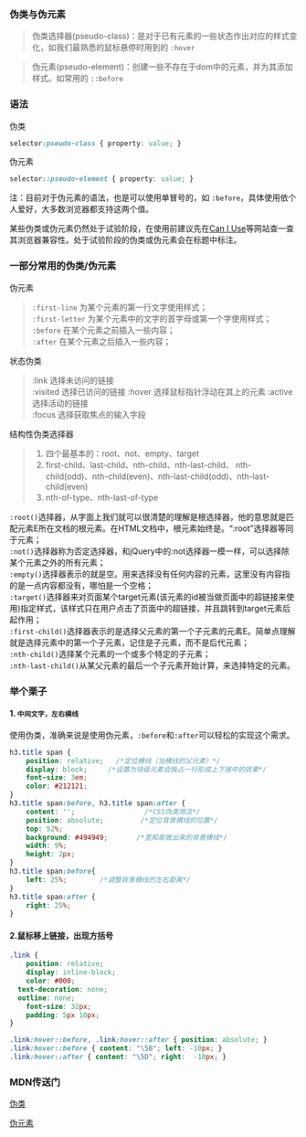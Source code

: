 ### 伪类与伪元素
> 伪类选择器(pseudo-class)：是对于已有元素的一些状态作出对应的样式变化，如我们最熟悉的鼠标悬停时用到的 `:hover`   

> 伪元素(pseudo-element)：创建一些不存在于dom中的元素，并为其添加样式。如常用的 `::before`

### 语法
伪类
``` css
selector:pseudo-class { property: value; }
```
伪元素
``` css
selector::pseudo-element { property: value; }
```
注：目前对于伪元素的语法，也是可以使用单冒号的，如 `:before`，具体使用依个人爱好，大多数浏览器都支持这两个值。

某些伪类或伪元素仍然处于试验阶段，在使用前建议先在[Can I Use](https://caniuse.com/)等网站查一查其浏览器兼容性。处于试验阶段的伪类或伪元素会在标题中标注。
### 一部分常用的伪类/伪元素

伪元素
> `:first-line` 为某个元素的第一行文字使用样式；  
>  `:first-letter` 为某个元素中的文字的首字母或第一个字使用样式；  
>  `:before` 在某个元素之前插入一些内容；  
>  `:after` 在某个元素之后插入一些内容；

状态伪类
> :link 选择未访问的链接  
> :visited 选择已访问的链接 
> :hover 选择鼠标指针浮动在其上的元素 
> :active 选择活动的链接  
> :focus 选择获取焦点的输入字段 

结构性伪类选择器
> 1.  四个最基本的：root、not、empty、target    
> 2. first-child、last-child、nth-child、nth-last-child、    nth-child(odd)、nth-child(even)、nth-last-child(odd)、nth-last-child(even) 
> 3. nth-of-type、nth-last-of-type

`:root()`选择器，从字面上我们就可以很清楚的理解是根选择器，他的意思就是匹配元素E所在文档的根元素。在HTML文档中，根元素始终是<html>。“:root”选择器等同于<html>元素；  
`:not()`选择器称为否定选择器，和jQuery中的:not选择器一模一样，可以选择除某个元素之外的所有元素；  
`:empty()`选择器表示的就是空。用来选择没有任何内容的元素，这里没有内容指的是一点内容都没有，哪怕是一个空格；  
`:target()`选择器来对页面某个target元素(该元素的id被当做页面中的超链接来使用)指定样式，该样式只在用户点击了页面中的超链接，并且跳转到target元素后起作用；  
`:first-child()`选择器表示的是选择父元素的第一个子元素的元素E。简单点理解就是选择元素中的第一个子元素，记住是子元素，而不是后代元素；  
`:nth-child()`选择某个元素的一个或多个特定的子元素；  
`:nth-last-child()`从某父元素的最后一个子元素开始计算，来选择特定的元素。
### 举个栗子
#### 1. `中间文字，左右横线`
使用伪类，准确来说是使用伪元素，`:before`和`:after`可以轻松的实现这个需求。

```  css
h3.title span {
    position: relative;   /*定位横线（当横线的父元素）*/
    display: block;     /*设置为块级元素会独占一行形成上下居中的效果*/
    font-size: 3em;
    color: #212121;
}
h3.title span:before, h3.title span:after {
    content: '';                 /*CSS伪类用法*/
    position: absolute;         /*定位背景横线的位置*/
    top: 52%;
    background: #494949;       /*宽和高做出来的背景横线*/
    width: 9%;
    height: 2px;
}
h3.title span:before{
    left: 25%;        /*调整背景横线的左右距离*/
}
h3.title span:after {
    right: 25%;
}
```

#### 2.鼠标移上链接，出现方括号

``` css
.link {
	position: relative;
	display: inline-block;
	color: #000;
  text-decoration: none;
  outline: none;
	font-size: 32px;
	padding: 5px 10px;
}

.link:hover::before, .link:hover::after { position: absolute; }
.link:hover::before { content: "\5B"; left: -10px; }
.link:hover::after { content: "\5D"; right:  -10px; }
```
### MDN传送门
[伪类](https://developer.mozilla.org/en-US/docs/Web/CSS/Pseudo-classes)

[伪元素](https://developer.mozilla.org/en-US/docs/Web/CSS/Pseudo-elements)